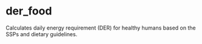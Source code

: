 # der_food
Calculates daily energy requirement (DER) for healthy humans based on the SSPs and dietary guidelines.
